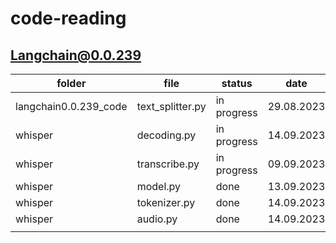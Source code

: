 # code-reading


## Langchain@0.0.239

|  folder | file  | status  |  date |  percent |
|---|---|---|---|---|
| langchain0.0.239_code  | text_splitter.py   | in progress  |  29.08.2023 | 50%  |
| whisper  | decoding.py  | in progress  | 14.09.2023  | 60%  |
| whisper  | transcribe.py  | in progress  | 09.09.2023  | 30%  |
| whisper  | model.py  | done  | 13.09.2023  | 100%  |
| whisper  | tokenizer.py  | done  | 14.09.2023  | 100%  |
| whisper  | audio.py  | done  | 14.09.2023  | 100%  |
|   |   |   |   |   |
